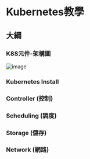 # Kubernetes教學
## 大綱
### K8S元件-架構圖
![image](https://user-images.githubusercontent.com/39659664/223367119-31500a4d-eb9e-45cb-9f45-43941792d6eb.png)
### Kubernetes Install  
### Controller (控制)
### Scheduling (調度)
### Storage (儲存)
### Network (網路)
